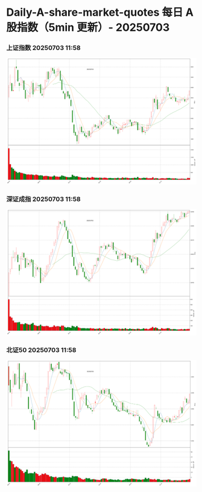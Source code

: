 
# Daily-A-share-market-quotes 每日 A 股指数（5min 更新）- 20250703

### 上证指数 20250703 11:58
![](./fig/2025/7/20250703-sh000001.png)

### 深证成指 20250703 11:58
![](./fig/2025/7/20250703-sz399001.png)

### 北证50 20250703 11:58
![](./fig/2025/7/20250703-bj899050.png)
